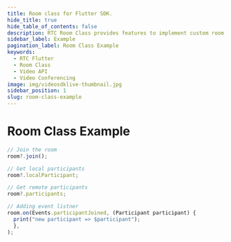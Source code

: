 ```yaml
---
title: Room class for Flutter SDK.
hide_title: true
hide_table_of_contents: false
description: RTC Room Class provides features to implement custom room layout in your application.
sidebar_label: Example
pagination_label: Room Class Example
keywords:
  - RTC Flutter
  - Room Class
  - Video API
  - Video Conferencing
image: img/videosdklive-thumbnail.jpg
sidebar_position: 1
slug: room-class-example
---
```


# Room Class Example

```js title="Play with room instance"
// Join the room
room?.join();

// Get local participants
room?.localParticipant;

// Get remote participants
room?.participants;

// Adding event listner
room.on(Events.participantJoined, (Participant participant) {
  print("new participant => $participant");
  },
);
```
